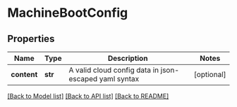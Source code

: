 # MachineBootConfig

## Properties
Name | Type | Description | Notes
------------ | ------------- | ------------- | -------------
**content** | **str** | A valid cloud config data in json-escaped yaml syntax | [optional] 

[[Back to Model list]](../README.md#documentation-for-models) [[Back to API list]](../README.md#documentation-for-api-endpoints) [[Back to README]](../README.md)


